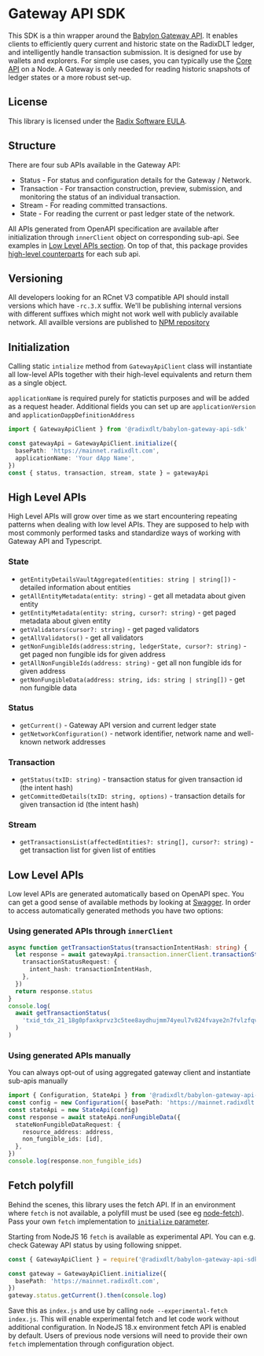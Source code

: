 # Gateway API SDK

This SDK is a thin wrapper around the [Babylon Gateway API](https://docs-babylon.radixdlt.com/main/apis/api-specification.html). It enables clients to efficiently query current and historic state on the RadixDLT ledger, and intelligently handle transaction submission. It is designed for use by wallets and explorers. For simple use cases, you can typically use the [Core API](https://github.com/radixdlt/babylon-node/tree/main/sdk/typescript) on a Node. A Gateway is only needed for reading historic snapshots of ledger states or a more robust set-up.

## License

This library is licensed under the [Radix Software EULA](http://www.radixdlt.com/terms/genericEULA).

## Structure

There are four sub APIs available in the Gateway API:

- Status - For status and configuration details for the Gateway / Network.
- Transaction - For transaction construction, preview, submission, and monitoring the status of an individual transaction.
- Stream - For reading committed transactions.
- State - For reading the current or past ledger state of the network.

All APIs generated from OpenAPI specification are available after initialization through `innerClient` object on corresponding sub-api. See examples in [Low Level APIs section](#low-level-apis). On top of that, this package provides [high-level counterparts](#high-level-apis) for each sub api.

## Versioning

All developers looking for an RCnet V3 compatible API should install versions which have `-rc.3.X` suffix. We'll be publishing internal versions with different suffixes which might not work well with publicly available network. All availble versions are published to [NPM repository](https://www.npmjs.com/package/@radixdlt/babylon-gateway-api-sdk?activeTab=versions)

## Initialization

Calling static `intialize` method from `GatewayApiClient` class will instantiate all low-level APIs together with their high-level equivalents and return them as a single object.

`applicationName` is required purely for statictis purposes and will be added as a request header. Additional fields you can set up are `applicationVersion` and `applicationDappDefinitionAddress`

```typescript
import { GatewayApiClient } from '@radixdlt/babylon-gateway-api-sdk'

const gatewayApi = GatewayApiClient.initialize({
  basePath: 'https://mainnet.radixdlt.com',
  applicationName: 'Your dApp Name',
})
const { status, transaction, stream, state } = gatewayApi
```

## High Level APIs

High Level APIs will grow over time as we start encountering repeating patterns when dealing with low level APIs. They are supposed to help with most commonly performed tasks and standardize ways of working with Gateway API and Typescript.

### State

- `getEntityDetailsVaultAggregated(entities: string | string[])` - detailed information about entities
- `getAllEntityMetadata(entity: string)` - get all metadata about given entity
- `getEntityMetadata(entity: string, cursor?: string)` - get paged metadata about given entity
- `getValidators(cursor?: string)` - get paged validators
- `getAllValidators()` - get all validators
- `getNonFungibleIds(address:string, ledgerState, cursor?: string)` - get paged non fungible ids for given address
- `getAllNonFungibleIds(address: string)` - get all non fungible ids for given address
- `getNonFungibleData(address: string, ids: string | string[])` - get non fungible data

### Status

- `getCurrent()` - Gateway API version and current ledger state
- `getNetworkConfiguration()` - network identifier, network name and well-known network addresses

### Transaction

- `getStatus(txID: string)` - transaction status for given transaction id (the intent hash)
- `getCommittedDetails(txID: string, options)` - transaction details for given transaction id (the intent hash)

### Stream

- `getTransactionsList(affectedEntities?: string[], cursor?: string)` - get transaction list for given list of entities

## Low Level APIs

Low level APIs are generated automatically based on OpenAPI spec. You can get a good sense of available methods by looking at [Swagger](https://rcnet.radixdlt.com/swagger/index.html). In order to access automatically generated methods you have two options:

### Using generated APIs through `innerClient`

```typescript
async function getTransactionStatus(transactionIntentHash: string) {
  let response = await gatewayApi.transaction.innerClient.transactionStatus({
    transactionStatusRequest: {
      intent_hash: transactionIntentHash,
    },
  })
  return response.status
}
console.log(
  await getTransactionStatus(
    'txid_tdx_21_18g0pfaxkprvz3c5tee8aydhujmm74yeul7v824fvaye2n7fvlzfqvpn2kz'
  )
)
```

### Using generated APIs manually

You can always opt-out of using aggregated gateway client and instantiate sub-apis manually

```typescript
import { Configuration, StateApi } from '@radixdlt/babylon-gateway-api-sdk'
const config = new Configuration({ basePath: 'https://mainnet.radixdlt.com' })
const stateApi = new StateApi(config)
const response = await stateApi.nonFungibleData({
  stateNonFungibleDataRequest: {
    resource_address: address,
    non_fungible_ids: [id],
  },
})
console.log(response.non_fungible_ids)
```

## Fetch polyfill

Behind the scenes, this library uses the fetch API. If in an environment where `fetch` is not available, a polyfill must be used (see eg [node-fetch](https://www.npmjs.com/package/node-fetch)). Pass your own `fetch` implementation to [`initialize` parameter](https://github.com/radixdlt/babylon-gateway/blob/develop/sdk/typescript/lib/generated/runtime.ts#L20).

Starting from NodeJS 16 `fetch` is available as experimental API. You can e.g. check Gateway API status by using following snippet.

```typescript
const { GatewayApiClient } = require('@radixdlt/babylon-gateway-api-sdk')

const gateway = GatewayApiClient.initialize({
  basePath: 'https://mainnet.radixdlt.com',
})
gateway.status.getCurrent().then(console.log)
```

Save this as `index.js` and use by calling `node --experimental-fetch index.js`. This will enable experimental fetch and let code work without additional configuration. In NodeJS 18.x environment fetch API is enabled by default. Users of previous node versions will need to provide their own `fetch` implementation through configuration object.
